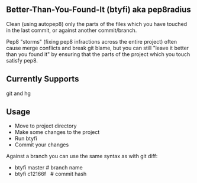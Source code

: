 Better-Than-You-Found-It (btyfi) aka pep8radius
-----------------------------------------------

Clean (using autopep8) only the parts of the files which you have touched in the last commit, or against another commit/branch.

Pep8 "storms" (fixing pep8 infractions across the entire project) often cause merge conflicts and break git blame, but you can still "leave it better than you found it" by ensuring that the parts of the project which you touch satisfy pep8.

Currently Supports
------------------
git and hg

Usage
-----

- Move to project directory
- Make some changes to the project
- Run btyfi
- Commit your changes

Against a branch you can use the same syntax as with git diff:

- btyfi master  # branch name
- btyfi c12166f    # commit hash

